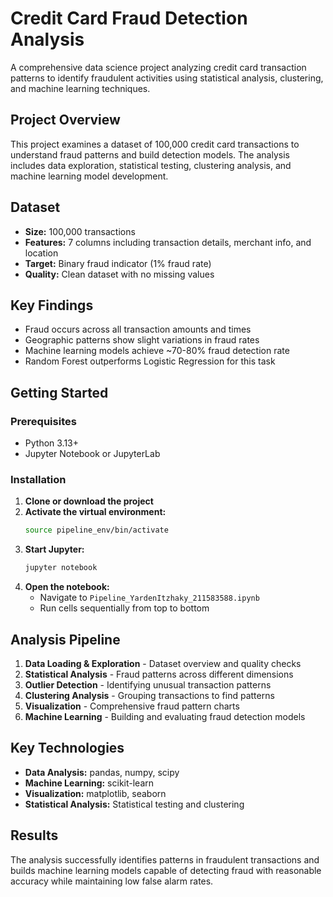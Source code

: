 # Credit Card Fraud Detection Analysis

A comprehensive data science project analyzing credit card transaction patterns to identify fraudulent activities using statistical analysis, clustering, and machine learning techniques.

## Project Overview

This project examines a dataset of 100,000 credit card transactions to understand fraud patterns and build detection models. The analysis includes data exploration, statistical testing, clustering analysis, and machine learning model development.

## Dataset

- **Size:** 100,000 transactions
- **Features:** 7 columns including transaction details, merchant info, and location
- **Target:** Binary fraud indicator (1% fraud rate)
- **Quality:** Clean dataset with no missing values

## Key Findings

- Fraud occurs across all transaction amounts and times
- Geographic patterns show slight variations in fraud rates
- Machine learning models achieve ~70-80% fraud detection rate
- Random Forest outperforms Logistic Regression for this task


## Getting Started

### Prerequisites

- Python 3.13+
- Jupyter Notebook or JupyterLab

### Installation

1. **Clone or download the project**
2. **Activate the virtual environment:**
   ```bash
   source pipeline_env/bin/activate
   ```
3. **Start Jupyter:**
   ```bash
   jupyter notebook
   ```
4. **Open the notebook:**
   - Navigate to `Pipeline_YardenItzhaky_211583588.ipynb`
   - Run cells sequentially from top to bottom

## Analysis Pipeline

1. **Data Loading & Exploration** - Dataset overview and quality checks
2. **Statistical Analysis** - Fraud patterns across different dimensions
3. **Outlier Detection** - Identifying unusual transaction patterns
4. **Clustering Analysis** - Grouping transactions to find patterns
5. **Visualization** - Comprehensive fraud pattern charts
6. **Machine Learning** - Building and evaluating fraud detection models

## Key Technologies

- **Data Analysis:** pandas, numpy, scipy
- **Machine Learning:** scikit-learn
- **Visualization:** matplotlib, seaborn
- **Statistical Analysis:** Statistical testing and clustering

## Results

The analysis successfully identifies patterns in fraudulent transactions and builds machine learning models capable of detecting fraud with reasonable accuracy while maintaining low false alarm rates.
